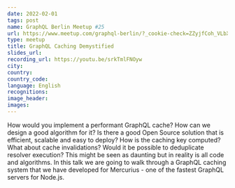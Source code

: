 ```yaml
---
date: 2022-02-01
tags: post
name: GraphQL Berlin Meetup #25
url: https://www.meetup.com/graphql-berlin/?_cookie-check=ZZyjfCoh_VLbXb7y
type: meetup 
title: GraphQL Caching Demystified
slides_url:
recording_url: https://youtu.be/srkTmlFNOyw
city: 
country: 
country_code: 
language: English
recognitions:
image_header:
images:
---
```


How would you implement a performant GraphQL cache? How can we design a good algorithm for it? Is there a good Open Source solution that is efficient, scalable and easy to deploy? How is the caching key computed? What about cache invalidations? Would it be possible to deduplicate resolver execution? This might be seen as daunting but in reality is all code and algorithms. In this talk we are going to walk through a GraphQL caching system that we have developed for Mercurius - one of the fastest GraphQL servers for Node.js.
